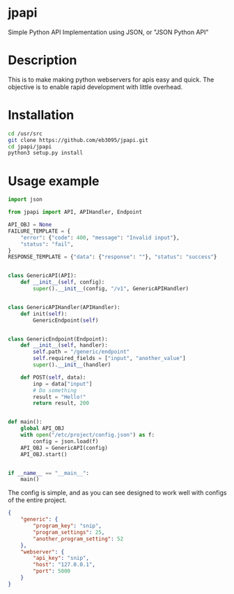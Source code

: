 # jpapi
Simple Python API Implementation using JSON, or "JSON Python API"

# Description
This is to make making python webservers for apis easy and quick. The objective is to enable
rapid development with little overhead.

# Installation
```bash
cd /usr/src
git clone https://github.com/eb3095/jpapi.git
cd jpapi/jpapi
python3 setup.py install
```

# Usage example
```python
import json

from jpapi import API, APIHandler, Endpoint

API_OBJ = None
FAILURE_TEMPLATE = {
    "error": {"code": 400, "message": "Invalid input"},
    "status": "fail",
}
RESPONSE_TEMPLATE = {"data": {"response": ""}, "status": "success"}


class GenericAPI(API):
    def __init__(self, config):
        super().__init__(config, "/v1", GenericAPIHandler)


class GenericAPIHandler(APIHandler):
    def init(self):
        GenericEndpoint(self)


class GenericEndpoint(Endpoint):
    def __init__(self, handler):
        self.path = "/generic/endpoint"
        self.required_fields = ["input", "another_value"]
        super().__init__(handler)

    def POST(self, data):
        inp = data["input"]
        # Do something
        result = "Hello!"
        return result, 200


def main():
    global API_OBJ
    with open("/etc/project/config.json") as f:
        config = json.load(f)
    API_OBJ = GenericAPI(config)
    API_OBJ.start()


if __name__ == "__main__":
    main()
```

The config is simple, and as you can see designed to work well with configs of the entire project.

```json
{
    "generic": {
        "program_key": "snip",
        "program_settings": 25,
        "another_program_setting": 52
    },
    "webserver": {
        "api_key": "snip",
        "host": "127.0.0.1",
        "port": 5000
    }
}
```